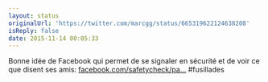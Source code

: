 ```yaml
---
layout: status
originalUrl: 'https://twitter.com/marcgg/status/665319622124638208'
isReply: false
date: 2015-11-14 00:05:33
---
```


Bonne idée de Facebook qui permet de se signaler en sécurité et de voir ce que disent ses amis:  [facebook.com/safetycheck/pa…](https://www.facebook.com/safetycheck/paris_terror_attacks/) #fusillades
